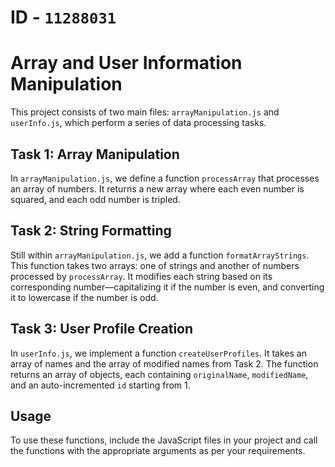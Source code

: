 # ID - `11288031`
# Array and User Information Manipulation  

This project consists of two main files: `arrayManipulation.js` and `userInfo.js`, which perform a series of data processing tasks.

## Task 1: Array Manipulation

In `arrayManipulation.js`, we define a function `processArray` that processes an array of numbers. It returns a new array where each even number is squared, and each odd number is tripled.

## Task 2: String Formatting

Still within `arrayManipulation.js`, we add a function `formatArrayStrings`. This function takes two arrays: one of strings and another of numbers processed by `processArray`. It modifies each string based on its corresponding number—capitalizing it if the number is even, and converting it to lowercase if the number is odd.

## Task 3: User Profile Creation

In `userInfo.js`, we implement a function `createUserProfiles`. It takes an array of names and the array of modified names from Task 2. The function returns an array of objects, each containing `originalName`, `modifiedName`, and an auto-incremented `id` starting from 1.

## Usage

To use these functions, include the JavaScript files in your project and call the functions with the appropriate arguments as per your requirements.

